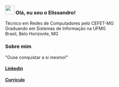 ### <img src="https://media.giphy.com/media/hvRJCLFzcasrR4ia7z/giphy.gif" width="30px"> Olá, eu sou o Elissandro!

Técnico em Redes de Computadores pelo CEFET-MG <br>
Graduando em Sistemas de Informação na UFMG  <br>
Brasil, Belo Horizonte, MG

### Sobre mim

"Ouse conquistar a si mesmo!"

#### [Linkedin](https://www.linkedin.com/in/elissandro-caetano)
#### [Currículo](https://drive.google.com/file/d/1FIlsaPi6DRKzY9ue5N43DAPAHgd_eRLl/view?usp=sharing)


